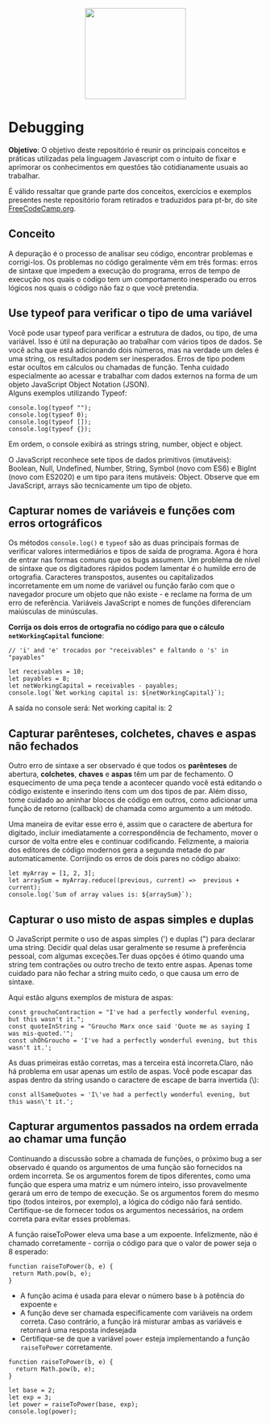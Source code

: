 <p align="center">  
  <img src="https://cdn.pixabay.com/photo/2015/04/23/17/41/javascript-736400_960_720.png" height="180" width="200">
</p>

 <h1>Debugging</h1>
 <p><b>Objetivo</b>: O objetivo deste repositório é reunir os principais conceitos e práticas utilizadas pela línguagem Javascript com o intuito de fixar e aprimorar os conhecimentos em questões tão cotidianamente usuais ao trabalhar.</p>
  <p>É válido ressaltar que grande parte dos conceitos, exercícios e exemplos presentes neste repositório foram retirados e traduzidos para pt-br, do site <a href ="https://www.freecodecamp.org/learn">FreeCodeCamp.org</a>.</p>

<h2>Conceito</h2>
  <p>A depuração é o processo de analisar seu código, encontrar problemas e corrigi-los. Os problemas no código geralmente vêm em três formas: erros de sintaxe que impedem a execução do programa, erros de tempo de execução nos quais o código tem um comportamento inesperado ou erros lógicos nos quais o código não faz o que você pretendia.</p>
  
<h2>Use typeof para verificar o tipo de uma variável</h2>
  <p>Você pode usar typeof para verificar a estrutura de dados, ou tipo, de uma variável. Isso é útil na depuração ao trabalhar com vários tipos de dados. Se você acha que está adicionando dois números, mas na verdade um deles é uma string, os resultados podem ser inesperados. Erros de tipo podem estar ocultos em cálculos ou chamadas de função. Tenha cuidado especialmente ao acessar e trabalhar com dados externos na forma de um objeto JavaScript Object Notation (JSON).<br>Alguns exemplos utilizando Typeof:</br></p>

```
console.log(typeof "");
console.log(typeof 0);
console.log(typeof []);
console.log(typeof {});
```

<p>Em ordem, o console exibirá as strings string, number, object e object.</p>

<p>O JavaScript reconhece sete tipos de dados primitivos (imutáveis): Boolean, Null, Undefined, Number, String, Symbol (novo com ES6) e BigInt (novo com ES2020) e um tipo para itens mutáveis: Object. Observe que em JavaScript, arrays são tecnicamente um tipo de objeto.</p>


<h2>Capturar nomes de variáveis e funções com erros ortográficos</h2>
  <p>Os métodos <code>console.log()</code> e <code>typeof</code> são as duas principais formas de verificar valores intermediários e tipos de saída de programa. Agora é hora de entrar nas formas comuns que os bugs assumem. Um problema de nível de sintaxe que os digitadores rápidos podem lamentar é o humilde erro de ortografia. Caracteres transpostos, ausentes ou capitalizados incorretamente em um nome de variável ou função farão com que o navegador procure um objeto que não existe - e reclame na forma de um erro de referência. Variáveis JavaScript e nomes de funções diferenciam maiúsculas de minúsculas.</p>

<p><b>Corrija os dois erros de ortografia no código para que o cálculo <code>netWorkingCapital</code> funcione</b>:</p>

```
// 'i' and 'e' trocados por "receivables" e faltando o 's' in "payables"

let receivables = 10;
let payables = 8;
let netWorkingCapital = receivables - payables;
console.log(`Net working capital is: ${netWorkingCapital}`);

```
<p>A saída no console será: Net working capital is: 2</p>

<h2>Capturar parênteses, colchetes, chaves e aspas não fechados</h2>
   <p>Outro erro de sintaxe a ser observado é que todos os <b>parênteses</b> de abertura, <b>colchetes</b>, <b>chaves</b> e <b>aspas</b> têm um par de fechamento. O esquecimento de uma peça tende a acontecer quando você está editando o código existente e inserindo itens com um dos tipos de par. Além disso, tome cuidado ao aninhar blocos de código em outros, como adicionar uma função de retorno (callback) de chamada como argumento a um método.</p> 
   
   <p>Uma maneira de evitar esse erro é, assim que o caractere de abertura for digitado, incluir imediatamente a correspondência de fechamento, mover o cursor de volta entre eles e continuar codificando. Felizmente, a maioria dos editores de código modernos gera a segunda metade do par automaticamente. Corrijindo os erros de dois pares no código abaixo:</p>
   
```
let myArray = [1, 2, 3];
let arraySum = myArray.reduce((previous, current) =>  previous + current);
console.log(`Sum of array values is: ${arraySum}`);
```
   
<h2>Capturar o uso misto de aspas simples e duplas</h2>
  <p>O JavaScript permite o uso de aspas simples (') e duplas (") para declarar uma string. Decidir qual delas usar geralmente se resume à preferência pessoal, com algumas exceções.Ter duas opções é ótimo quando uma string tem contrações ou outro trecho de texto entre aspas. Apenas tome cuidado para não fechar a string muito cedo, o que causa um erro de sintaxe.</p>
  
 <p>Aqui estão alguns exemplos de mistura de aspas:</p>
 
 ```
const grouchoContraction = "I've had a perfectly wonderful evening, but this wasn't it.";
const quoteInString = "Groucho Marx once said 'Quote me as saying I was mis-quoted.'";
const uhOhGroucho = 'I've had a perfectly wonderful evening, but this wasn't it.';
```
<p>As duas primeiras estão corretas, mas a terceira está incorreta.Claro, não há problema em usar apenas um estilo de aspas. Você pode escapar das aspas dentro da string usando o caractere de escape de barra invertida (\):</p>

```
const allSameQuotes = 'I\'ve had a perfectly wonderful evening, but this wasn\'t it.';
```

<h2>Capturar argumentos passados na ordem errada ao chamar uma função</h2>
  <p>Continuando a discussão sobre a chamada de funções, o próximo bug a ser observado é quando os argumentos de uma função são fornecidos na ordem incorreta. Se os argumentos forem de tipos diferentes, como uma função que espera uma matriz e um número inteiro, isso provavelmente gerará um erro de tempo de execução. Se os argumentos forem do mesmo tipo (todos inteiros, por exemplo), a lógica do código não fará sentido. Certifique-se de fornecer todos os argumentos necessários, na ordem correta para evitar esses problemas.</p>
  <p>A função raiseToPower eleva uma base a um expoente. Infelizmente, não é chamado corretamente - corrija o código para que o valor de power seja o 8 esperado:</p>
  
 ```
 function raiseToPower(b, e) {
  return Math.pow(b, e);
}
```
  <ul>
<li>A função acima é usada para elevar o número base <code>b</code> à potência do expoente <code>e</code> </li>
<li>A função deve ser chamada especificamente com variáveis na ordem correta. Caso contrário, a função irá misturar ambas as variáveis e retornará uma resposta indesejada</li>
<li>Certifique-se de que a variável <code>power</code> esteja implementando a função <code>raiseToPower</code> corretamente.</li>
  </ul>

```
function raiseToPower(b, e) {
  return Math.pow(b, e);
}

let base = 2;
let exp = 3;
let power = raiseToPower(base, exp);
console.log(power);
```
